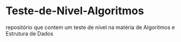 # Teste-de-Nivel-Algoritmos
repositório que contem um teste de nível na matéria de Algoritmos e Estrutura de Dados
